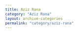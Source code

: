```yaml
---
title: Aziz Rana
category: "Aziz Rana"
layout: archive-categories
permalink: "category/aziz-rana"
---
```

